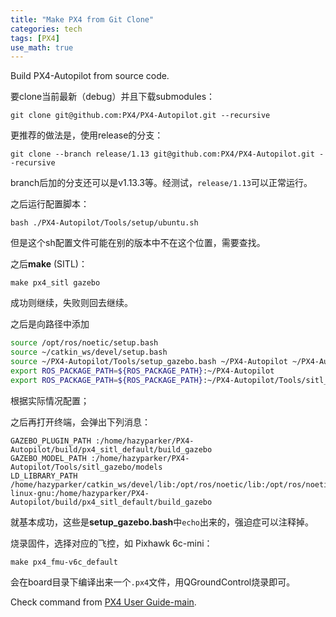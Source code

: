 ```yaml
---
title: "Make PX4 from Git Clone"
categories: tech
tags: [PX4]
use_math: true
---
```


Build PX4-Autopilot from source code.

要clone当前最新（debug）并且下载submodules：

```shell
git clone git@github.com:PX4/PX4-Autopilot.git --recursive
```

更推荐的做法是，使用release的分支：

```shell
git clone --branch release/1.13 git@github.com:PX4/PX4-Autopilot.git --recursive
```

branch后加的分支还可以是v1.13.3等。经测试，`release/1.13`可以正常运行。

之后运行配置脚本：

```shell
bash ./PX4-Autopilot/Tools/setup/ubuntu.sh
```

但是这个sh配置文件可能在别的版本中不在这个位置，需要查找。

之后**make** (SITL)：

```shell
make px4_sitl gazebo
```

成功则继续，失败则回去继续。

之后是向路径中添加

```sh
source /opt/ros/noetic/setup.bash
source ~/catkin_ws/devel/setup.bash
source ~/PX4-Autopilot/Tools/setup_gazebo.bash ~/PX4-Autopilot ~/PX4-Autopilot/build/px4_sitl_default
export ROS_PACKAGE_PATH=${ROS_PACKAGE_PATH}:~/PX4-Autopilot
export ROS_PACKAGE_PATH=${ROS_PACKAGE_PATH}:~/PX4-Autopilot/Tools/sitl_gazebo
```

根据实际情况配置；

之后再打开终端，会弹出下列消息：

```
GAZEBO_PLUGIN_PATH :/home/hazyparker/PX4-Autopilot/build/px4_sitl_default/build_gazebo
GAZEBO_MODEL_PATH :/home/hazyparker/PX4-Autopilot/Tools/sitl_gazebo/models
LD_LIBRARY_PATH /home/hazyparker/catkin_ws/devel/lib:/opt/ros/noetic/lib:/opt/ros/noetic/lib/x86_64-linux-gnu:/home/hazyparker/PX4-Autopilot/build/px4_sitl_default/build_gazebo
```

就基本成功，这些是**setup_gazebo.bash**中`echo`出来的，强迫症可以注释掉。

烧录固件，选择对应的飞控，如 Pixhawk 6c-mini：

```shell
make px4_fmu-v6c_default
```

会在board目录下编译出来一个`.px4`文件，用QGroundControl烧录即可。

Check command from [PX4 User Guide-main](https://docs.px4.io/main/en/dev_setup/building_px4.html).
